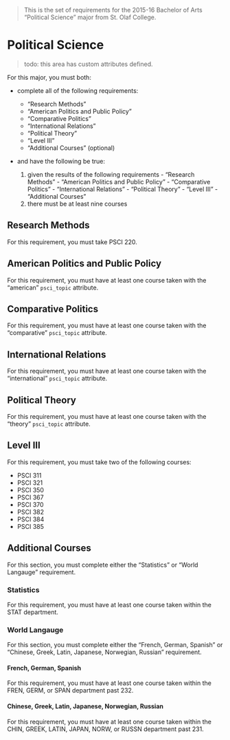 > This is the set of requirements for the 2015-16 Bachelor of Arts “Political
> Science” major from St. Olaf College.

# Political Science
> todo: this area has custom attributes defined.

For this major, you must both:

- complete all of the following requirements:
    
    - “Research Methods”
    - “American Politics and Public Policy”
    - “Comparative Politics”
    - “International Relations”
    - “Political Theory”
    - “Level III”
    - “Additional Courses” (optional)

- and have the following be true:
    
    1. given the results of the following requirements
      - “Research Methods”
      - “American Politics and Public Policy”
      - “Comparative Politics”
      - “International Relations”
      - “Political Theory”
      - “Level III”
      - “Additional Courses”
    2. there must be at least nine courses
    

## Research Methods
For this requirement, you must take PSCI 220.


## American Politics and Public Policy
For this requirement, you must have at least one course taken with the “american” `psci_topic` attribute.


## Comparative Politics
For this requirement, you must have at least one course taken with the “comparative” `psci_topic` attribute.


## International Relations
For this requirement, you must have at least one course taken with the “international” `psci_topic` attribute.


## Political Theory
For this requirement, you must have at least one course taken with the “theory” `psci_topic` attribute.


## Level III
For this requirement, you must take two of the following courses:

- PSCI 311
- PSCI 321
- PSCI 350
- PSCI 367
- PSCI 370
- PSCI 382
- PSCI 384
- PSCI 385


## Additional Courses
For this section, you must complete either the “Statistics” or “World Langauge” requirement.

### Statistics
For this requirement, you must have at least one course taken within the STAT department.

### World Langauge
For this section, you must complete either the “French, German, Spanish” or “Chinese, Greek, Latin, Japanese, Norwegian, Russian” requirement.

#### French, German, Spanish
For this requirement, you must have at least one course taken within the FREN, GERM, or SPAN department past 232.

#### Chinese, Greek, Latin, Japanese, Norwegian, Russian
For this requirement, you must have at least one course taken within the CHIN, GREEK, LATIN, JAPAN, NORW, or RUSSN department past 231.


